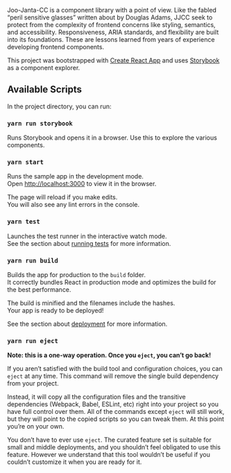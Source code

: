 Joo-Janta-CC is a component library with a point of view. Like the fabled “peril sensitive glasses” written about by Douglas Adams, JJCC seek to protect from the complexity of frontend concerns like styling, semantics, and accessibility. Responsiveness, ARIA standards, and flexibility are built into its foundations. These are lessons learned from years of experience developing frontend components. 

This project was bootstrapped with [Create React App](https://github.com/facebook/create-react-app) and uses [Storybook](https://storybook.js.org/) as a component explorer.

## Available Scripts

In the project directory, you can run:

### `yarn run storybook`

Runs Storybook and opens it in a browser. Use this to explore the various components.

### `yarn start`

Runs the sample app in the development mode.<br>
Open [http://localhost:3000](http://localhost:3000) to view it in the browser.

The page will reload if you make edits.<br>
You will also see any lint errors in the console.

### `yarn test`

Launches the test runner in the interactive watch mode.<br>
See the section about [running tests](https://facebook.github.io/create-react-app/docs/running-tests) for more information.

### `yarn run build`

Builds the app for production to the `build` folder.<br>
It correctly bundles React in production mode and optimizes the build for the best performance.

The build is minified and the filenames include the hashes.<br>
Your app is ready to be deployed!

See the section about [deployment](https://facebook.github.io/create-react-app/docs/deployment) for more information.

### `yarn run eject`

**Note: this is a one-way operation. Once you `eject`, you can’t go back!**

If you aren’t satisfied with the build tool and configuration choices, you can `eject` at any time. This command will remove the single build dependency from your project.

Instead, it will copy all the configuration files and the transitive dependencies (Webpack, Babel, ESLint, etc) right into your project so you have full control over them. All of the commands except `eject` will still work, but they will point to the copied scripts so you can tweak them. At this point you’re on your own.

You don’t have to ever use `eject`. The curated feature set is suitable for small and middle deployments, and you shouldn’t feel obligated to use this feature. However we understand that this tool wouldn’t be useful if you couldn’t customize it when you are ready for it.
